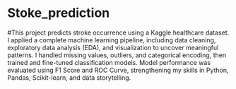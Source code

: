 # Stoke_prediction
#This project predicts stroke occurrence using a Kaggle healthcare dataset. I applied a complete machine learning pipeline, including data cleaning, exploratory data analysis (EDA), and visualization to uncover meaningful patterns. I handled missing values, outliers, and categorical encoding, then trained and fine-tuned classification models. Model performance was evaluated using F1 Score and ROC Curve, strengthening my skills in Python, Pandas, Scikit-learn, and data storytelling.
